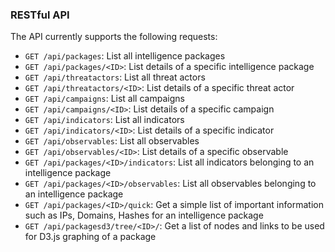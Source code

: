 ### RESTful API

The API currently supports the following requests:

* `GET /api/packages`: List all intelligence packages
* `GET /api/packages/<ID>`: List details of a specific intelligence package
* `GET /api/threatactors`: List all threat actors
* `GET /api/threatactors/<ID>`: List details of a specific threat actor
* `GET /api/campaigns`: List all campaigns
* `GET /api/campaigns/<ID>`: List details of a specific campaign
* `GET /api/indicators`: List all indicators
* `GET /api/indicators/<ID>`: List details of a specific indicator
* `GET /api/observables`: List all observables
* `GET /api/observables/<ID>`: List details of a specific observable
* `GET /api/packages/<ID>/indicators`: List all indicators belonging to an intelligence package
* `GET /api/packages/<ID>/observables`: List all observables belonging to an intelligence package
* `GET /api/packages/<ID>/quick`: Get a simple list of important information such as IPs, Domains, Hashes for an intelligence package
* `GET /api/packagesd3/tree/<ID>/`: Get a list of nodes and links to be used for D3.js graphing of a package
